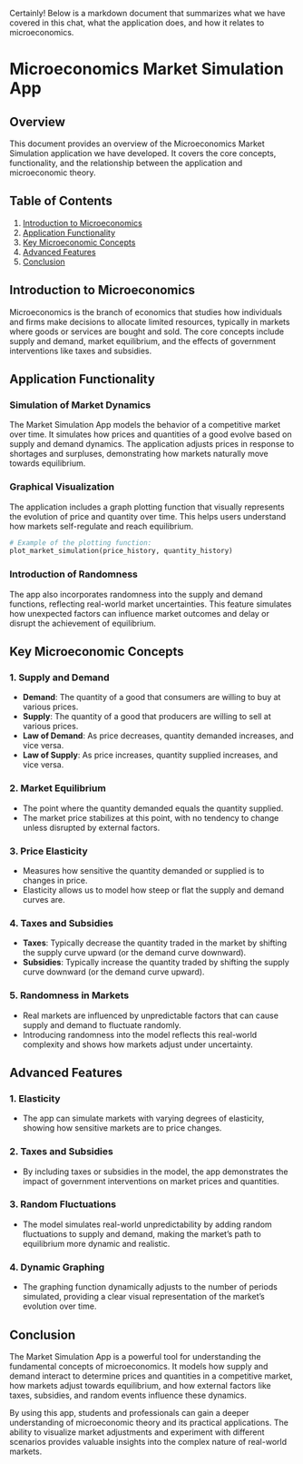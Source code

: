 Certainly! Below is a markdown document that summarizes what we have covered in this chat, what the application does, and how it relates to microeconomics.

# Microeconomics Market Simulation App

## Overview

This document provides an overview of the Microeconomics Market Simulation application we have developed. It covers the core concepts, functionality, and the relationship between the application and microeconomic theory.

## Table of Contents

1. [Introduction to Microeconomics](#introduction-to-microeconomics)
2. [Application Functionality](#application-functionality)
3. [Key Microeconomic Concepts](#key-microeconomic-concepts)
4. [Advanced Features](#advanced-features)
5. [Conclusion](#conclusion)

## Introduction to Microeconomics

Microeconomics is the branch of economics that studies how individuals and firms make decisions to allocate limited resources, typically in markets where goods or services are bought and sold. The core concepts include supply and demand, market equilibrium, and the effects of government interventions like taxes and subsidies.

## Application Functionality

### Simulation of Market Dynamics

The Market Simulation App models the behavior of a competitive market over time. It simulates how prices and quantities of a good evolve based on supply and demand dynamics. The application adjusts prices in response to shortages and surpluses, demonstrating how markets naturally move towards equilibrium.

### Graphical Visualization

The application includes a graph plotting function that visually represents the evolution of price and quantity over time. This helps users understand how markets self-regulate and reach equilibrium.

```python
# Example of the plotting function:
plot_market_simulation(price_history, quantity_history)
```

### Introduction of Randomness

The app also incorporates randomness into the supply and demand functions, reflecting real-world market uncertainties. This feature simulates how unexpected factors can influence market outcomes and delay or disrupt the achievement of equilibrium.

## Key Microeconomic Concepts

### 1. Supply and Demand
- **Demand**: The quantity of a good that consumers are willing to buy at various prices.
- **Supply**: The quantity of a good that producers are willing to sell at various prices.
- **Law of Demand**: As price decreases, quantity demanded increases, and vice versa.
- **Law of Supply**: As price increases, quantity supplied increases, and vice versa.

### 2. Market Equilibrium
- The point where the quantity demanded equals the quantity supplied.
- The market price stabilizes at this point, with no tendency to change unless disrupted by external factors.

### 3. Price Elasticity
- Measures how sensitive the quantity demanded or supplied is to changes in price.
- Elasticity allows us to model how steep or flat the supply and demand curves are.

### 4. Taxes and Subsidies
- **Taxes**: Typically decrease the quantity traded in the market by shifting the supply curve upward (or the demand curve downward).
- **Subsidies**: Typically increase the quantity traded by shifting the supply curve downward (or the demand curve upward).

### 5. Randomness in Markets
- Real markets are influenced by unpredictable factors that can cause supply and demand to fluctuate randomly.
- Introducing randomness into the model reflects this real-world complexity and shows how markets adjust under uncertainty.

## Advanced Features

### 1. Elasticity
- The app can simulate markets with varying degrees of elasticity, showing how sensitive markets are to price changes.

### 2. Taxes and Subsidies
- By including taxes or subsidies in the model, the app demonstrates the impact of government interventions on market prices and quantities.

### 3. Random Fluctuations
- The model simulates real-world unpredictability by adding random fluctuations to supply and demand, making the market’s path to equilibrium more dynamic and realistic.

### 4. Dynamic Graphing
- The graphing function dynamically adjusts to the number of periods simulated, providing a clear visual representation of the market’s evolution over time.

## Conclusion

The Market Simulation App is a powerful tool for understanding the fundamental concepts of microeconomics. It models how supply and demand interact to determine prices and quantities in a competitive market, how markets adjust towards equilibrium, and how external factors like taxes, subsidies, and random events influence these dynamics.

By using this app, students and professionals can gain a deeper understanding of microeconomic theory and its practical applications. The ability to visualize market adjustments and experiment with different scenarios provides valuable insights into the complex nature of real-world markets.

```

